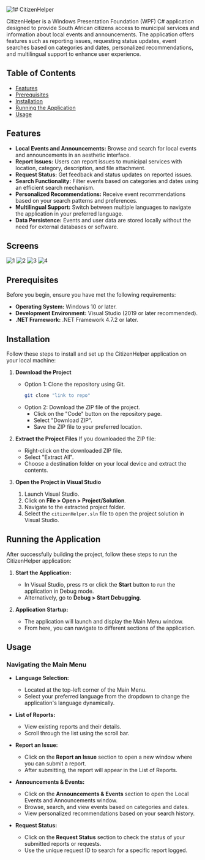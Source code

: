 ![1](https://github.com/user-attachments/assets/37effd43-281f-4726-b4f3-917f6e6db2e7)# CitizenHelper

CitizenHelper is a Windows Presentation Foundation (WPF) C# application designed to provide South African citizens access to municipal services and information about local events and announcements. The application offers features such as reporting issues, requesting status updates, event searches based on categories and dates, personalized recommendations, and multilingual support to enhance user experience.

## Table of Contents
- [Features](#features)
- [Prerequisites](#prerequisites)
- [Installation](#installation)
- [Running the Application](#running-the-application)
- [Usage](#usage)

## Features
- **Local Events and Announcements:** Browse and search for local events and announcements in an aesthetic interface.
- **Report Issues:** Users can report issues to municipal services with location, category, description, and file attachment.
- **Request Status:** Get feedback and status updates on reported issues.
- **Search Functionality:** Filter events based on categories and dates using an efficient search mechanism.
- **Personalized Recommendations:** Receive event recommendations based on your search patterns and preferences.
- **Multilingual Support:** Switch between multiple languages to navigate the application in your preferred language.
- **Data Persistence:** Events and user data are stored locally without the need for external databases or software.

## Screens
![1](https://github.com/user-attachments/assets/7ddc6e24-f751-4073-a73b-d0994422fbe0)
![2](https://github.com/user-attachments/assets/e9f7e0ef-2f8e-487e-90fe-0735fd3d6607)
![3](https://github.com/user-attachments/assets/7600795e-0a8d-4de8-b991-8af03042d8c2)
![4](https://github.com/user-attachments/assets/aa162726-acee-4274-b87c-1ecc2c3093c1)


## Prerequisites
Before you begin, ensure you have met the following requirements:
- **Operating System:** Windows 10 or later.
- **Development Environment:** Visual Studio (2019 or later recommended).
- **.NET Framework:** .NET Framework 4.7.2 or later.

## Installation
Follow these steps to install and set up the CitizenHelper application on your local machine:

1. **Download the Project**
   - Option 1: Clone the repository using Git.
     ```bash
     git clone "link to repo"
     ```
   - Option 2: Download the ZIP file of the project.
     - Click on the "Code" button on the repository page.
     - Select "Download ZIP".
     - Save the ZIP file to your preferred location.

2. **Extract the Project Files**
   If you downloaded the ZIP file:
   - Right-click on the downloaded ZIP file.
   - Select "Extract All".
   - Choose a destination folder on your local device and extract the contents.

3. **Open the Project in Visual Studio**
   1. Launch Visual Studio.
   2. Click on **File > Open > Project/Solution**.
   3. Navigate to the extracted project folder.
   4. Select the `citizenHelper.sln` file to open the project solution in Visual Studio.

## Running the Application
After successfully building the project, follow these steps to run the CitizenHelper application:

1. **Start the Application:**
   - In Visual Studio, press `F5` or click the **Start** button to run the application in Debug mode.
   - Alternatively, go to **Debug > Start Debugging**.

2. **Application Startup:**
   - The application will launch and display the Main Menu window.
   - From here, you can navigate to different sections of the application.

## Usage

### Navigating the Main Menu

- **Language Selection:**
  - Located at the top-left corner of the Main Menu.
  - Select your preferred language from the dropdown to change the application's language dynamically.

- **List of Reports:**
  - View existing reports and their details.
  - Scroll through the list using the scroll bar.

- **Report an Issue:**
  - Click on the **Report an Issue** section to open a new window where you can submit a report.
  - After submitting, the report will appear in the List of Reports.

- **Announcements & Events:**
  - Click on the **Announcements & Events** section to open the Local Events and Announcements window.
  - Browse, search, and view events based on categories and dates.
  - View personalized recommendations based on your search history.

- **Request Status:**
  - Click on the **Request Status** section to check the status of your submitted reports or requests.
  - Use the unique request ID to search for a specific report logged.
